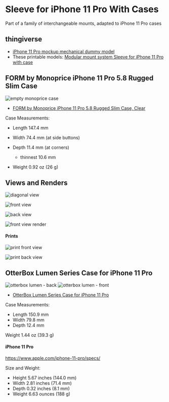 Sleeve for iPhone 11 Pro With Cases
===================================

Part of a family of interchangeable mounts, adapted to iPhone 11 Pro cases

thingiverse
-----------

-	[iPhone 11 Pro mockup mechanical dummy model](https://www.thingiverse.com/thing:3865803)
-	These printable models: [Modular mount system Sleeve for iPhone 11 Pro with case](https://www.thingiverse.com/thing:3865844)

FORM by Monoprice iPhone 11 Pro 5.8 Rugged Slim Case
----------------------------------------------------

![empty monoprice case](img/case_form_monoprice.png)

-	[FORM by Monoprice iPhone 11 Pro 5.8 Rugged Slim Case, Clear](https://www.monoprice.com/product?c_id=309&cp_id=30901&cs_id=3090101&p_id=39619)

Case Measurements:

-	Length 147.4 mm
-	Width 74.4 mm (at side buttons)
-	Depth 11.4 mm (at corners)

	-	thinnest 10.6 mm

-	Weight 0.92 oz (26 g)

Views and Renders
-----------------

![diagonal view](img/sleeve_diag_view__form_monoprice.png)

![front view](img/sleeve_front__form_monoprice.png)

![back view](img/sleeve_back__form_monoprice.png)

![front view render](img/front_view_sleeve_render.png)

#### Prints

![print front view](img/print_front__form_monoprice.jpg)

![print back view](img/print_back__form_monoprice.jpg)

OtterBox Lumen Series Case for iPhone 11 Pro
--------------------------------------------

![otterbox lumen - back](img/HNL52.jpg) ![otterbox lumen - front](img/HNL52_AV1.jpg)

-	[OtterBox Lumen Series Case for iPhone 11 Pro](https://www.apple.com/shop/product/HNL62ZM/A/otterbox-lumen-series-case-for-iphone-11-pro)

Case Measurements:

-	Length 150.9 mm
-	Width 79.8 mm
-	Depth 12.4 mm

Weight 1.44 oz (39.3 g)

#### iPhone 11 Pro

https://www.apple.com/iphone-11-pro/specs/

Size and Weight:

-	Height 5.67 inches (144.0 mm)
-	Width 2.81 inches (71.4 mm)
-	Depth 0.32 inches (8.1 mm)
-	Weight 6.63 ounces (188 g)
